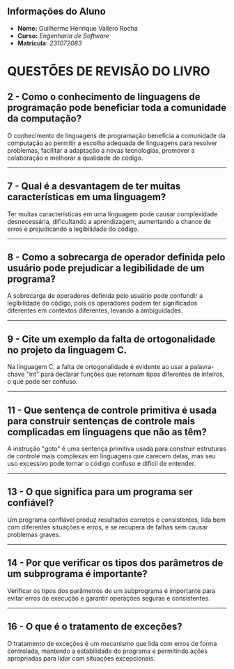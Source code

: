 ## Informações do Aluno

- **Nome:** Guilherme Henrique Vallero Rocha
- **Curso:** _Engenharia de Software_
- **Matrícula:** _231072083_

# **QUESTÕES DE REVISÃO DO LIVRO**

## **2 - Como o conhecimento de linguagens de programação pode beneficiar toda a comunidade da computação?**

O conhecimento de linguagens de programação beneficia a comunidade da computação ao permitir a escolha adequada de linguagens para resolver problemas, facilitar a adaptação a novas tecnologias, promover a colaboração e melhorar a qualidade do código.

-----

## **7 - Qual é a desvantagem de ter muitas características em uma linguagem?**

Ter muitas características em uma linguagem pode causar complexidade desnecessária, dificultando a aprendizagem, aumentando a chance de erros e prejudicando a legibilidade do código.

------

## **8 - Como a sobrecarga de operador definida pelo usuário pode prejudicar a legibilidade de um programa?**

A sobrecarga de operadores definida pelo usuário pode confundir a legibilidade do código, pois os operadores podem ter significados diferentes em contextos diferentes, levando a ambiguidades.

------

## **9 - Cite um exemplo da falta de ortogonalidade no projeto da linguagem C.**

Na linguagem C, a falta de ortogonalidade é evidente ao usar a palavra-chave "int" para declarar funções que retornam tipos diferentes de inteiros, o que pode ser confuso.

-------

## **11 - Que sentença de controle primitiva é usada para construir sentenças de controle mais complicadas em linguagens que não as têm?**

A instrução "goto" é uma sentença primitiva usada para construir estruturas de controle mais complexas em linguagens que carecem delas, mas seu uso excessivo pode tornar o código confuso e difícil de entender.

------

## **13 - O que significa para um programa ser confiável?**

Um programa confiável produz resultados corretos e consistentes, lida bem com diferentes situações e erros, e se recupera de falhas sem causar problemas graves.

-------

## **14 - Por que verificar os tipos dos parâmetros de um subprograma é importante?**

Verificar os tipos dos parâmetros de um subprograma é importante para evitar erros de execução e garantir operações seguras e consistentes.

------

## **16 - O que é o tratamento de exceções?**

O tratamento de exceções é um mecanismo que lida com erros de forma controlada, mantendo a estabilidade do programa e permitindo ações apropriadas para lidar com situações excepcionais.
